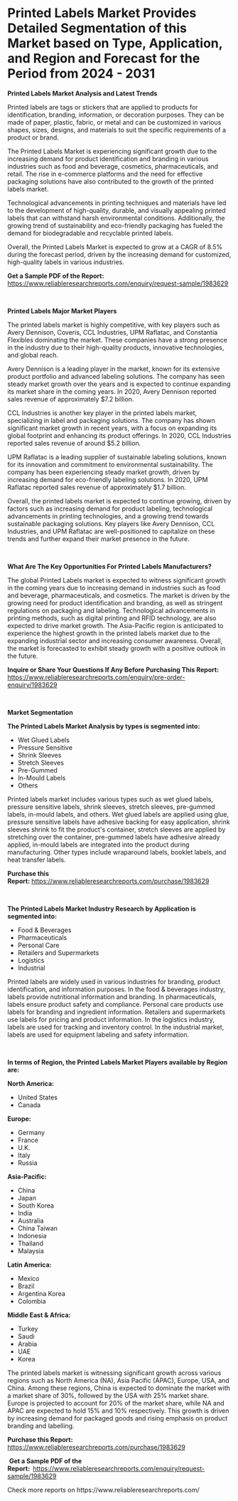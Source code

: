 <p><h1>Printed Labels Market Provides Detailed Segmentation of this Market based on Type, Application, and Region and Forecast for the Period from 2024 - 2031</h1></p><p><strong>Printed Labels Market Analysis and Latest Trends</strong></p>
<p><p>Printed labels are tags or stickers that are applied to products for identification, branding, information, or decoration purposes. They can be made of paper, plastic, fabric, or metal and can be customized in various shapes, sizes, designs, and materials to suit the specific requirements of a product or brand.</p><p>The Printed Labels Market is experiencing significant growth due to the increasing demand for product identification and branding in various industries such as food and beverage, cosmetics, pharmaceuticals, and retail. The rise in e-commerce platforms and the need for effective packaging solutions have also contributed to the growth of the printed labels market.</p><p>Technological advancements in printing techniques and materials have led to the development of high-quality, durable, and visually appealing printed labels that can withstand harsh environmental conditions. Additionally, the growing trend of sustainability and eco-friendly packaging has fueled the demand for biodegradable and recyclable printed labels.</p><p>Overall, the Printed Labels Market is expected to grow at a CAGR of 8.5% during the forecast period, driven by the increasing demand for customized, high-quality labels in various industries.</p></p>
<p><strong>Get a Sample PDF of the Report:&nbsp;</strong> <a href="https://www.reliableresearchreports.com/enquiry/request-sample/1983629">https://www.reliableresearchreports.com/enquiry/request-sample/1983629</a></p>
<p>&nbsp;</p>
<p><strong>Printed Labels Major Market Players</strong></p>
<p><p>The printed labels market is highly competitive, with key players such as Avery Dennison, Coveris, CCL Industries, UPM Raflatac, and Constantia Flexibles dominating the market. These companies have a strong presence in the industry due to their high-quality products, innovative technologies, and global reach.</p><p>Avery Dennison is a leading player in the market, known for its extensive product portfolio and advanced labeling solutions. The company has seen steady market growth over the years and is expected to continue expanding its market share in the coming years. In 2020, Avery Dennison reported sales revenue of approximately $7.2 billion.</p><p>CCL Industries is another key player in the printed labels market, specializing in label and packaging solutions. The company has shown significant market growth in recent years, with a focus on expanding its global footprint and enhancing its product offerings. In 2020, CCL Industries reported sales revenue of around $5.2 billion.</p><p>UPM Raflatac is a leading supplier of sustainable labeling solutions, known for its innovation and commitment to environmental sustainability. The company has been experiencing steady market growth, driven by increasing demand for eco-friendly labeling solutions. In 2020, UPM Raflatac reported sales revenue of approximately $1.7 billion.</p><p>Overall, the printed labels market is expected to continue growing, driven by factors such as increasing demand for product labeling, technological advancements in printing technologies, and a growing trend towards sustainable packaging solutions. Key players like Avery Dennison, CCL Industries, and UPM Raflatac are well-positioned to capitalize on these trends and further expand their market presence in the future.</p></p>
<p>&nbsp;</p>
<p><strong>What Are The Key Opportunities For Printed Labels Manufacturers?</strong></p>
<p><p>The global Printed Labels market is expected to witness significant growth in the coming years due to increasing demand in industries such as food and beverage, pharmaceuticals, and cosmetics. The market is driven by the growing need for product identification and branding, as well as stringent regulations on packaging and labeling. Technological advancements in printing methods, such as digital printing and RFID technology, are also expected to drive market growth. The Asia-Pacific region is anticipated to experience the highest growth in the printed labels market due to the expanding industrial sector and increasing consumer awareness. Overall, the market is forecasted to exhibit steady growth with a positive outlook in the future.</p></p>
<p><strong>Inquire or Share Your Questions If Any Before Purchasing This Report:</strong> <a href="https://www.reliableresearchreports.com/enquiry/pre-order-enquiry/1983629">https://www.reliableresearchreports.com/enquiry/pre-order-enquiry/1983629</a></p>
<p>&nbsp;</p>
<p><strong>Market Segmentation</strong></p>
<p><strong>The Printed Labels Market Analysis by types is segmented into:</strong></p>
<p><ul><li>Wet Glued Labels</li><li>Pressure Sensitive</li><li>Shrink Sleeves</li><li>Stretch Sleeves</li><li>Pre-Gummed</li><li>In-Mould Labels</li><li>Others</li></ul></p>
<p><p>Printed labels market includes various types such as wet glued labels, pressure sensitive labels, shrink sleeves, stretch sleeves, pre-gummed labels, in-mould labels, and others. Wet glued labels are applied using glue, pressure sensitive labels have adhesive backing for easy application, shrink sleeves shrink to fit the product's container, stretch sleeves are applied by stretching over the container, pre-gummed labels have adhesive already applied, in-mould labels are integrated into the product during manufacturing. Other types include wraparound labels, booklet labels, and heat transfer labels.</p></p>
<p><strong>Purchase this Report:&nbsp;</strong><a href="https://www.reliableresearchreports.com/purchase/1983629">https://www.reliableresearchreports.com/purchase/1983629</a></p>
<p>&nbsp;</p>
<p><strong>The Printed Labels Market Industry Research by Application is segmented into:</strong></p>
<p><ul><li>Food & Beverages</li><li>Pharmaceuticals</li><li>Personal Care</li><li>Retailers and Supermarkets</li><li>Logistics</li><li>Industrial</li></ul></p>
<p><p>Printed labels are widely used in various industries for branding, product identification, and information purposes. In the food & beverages industry, labels provide nutritional information and branding. In pharmaceuticals, labels ensure product safety and compliance. Personal care products use labels for branding and ingredient information. Retailers and supermarkets use labels for pricing and product information. In the logistics industry, labels are used for tracking and inventory control. In the industrial market, labels are used for equipment labeling and safety information.</p></p>
<p>&nbsp;</p>
<p><strong>In terms of Region, the Printed Labels Market Players available by Region are:</strong></p>
<p>
    <p> <strong> North America: </strong>
        <ul>
            <li>United States</li>
            <li>Canada</li>
        </ul>
        </p> 
    <p> <strong> Europe: </strong>
        <ul>
            <li>Germany</li>
            <li>France</li>
            <li>U.K.</li>
            <li>Italy</li>
            <li>Russia</li>
        </ul>
        </p> 
    <p> <strong> Asia-Pacific: </strong>
        <ul>
            <li>China</li>
            <li>Japan</li>
            <li>South Korea</li>
            <li>India</li>
            <li>Australia</li>
            <li>China Taiwan</li>
            <li>Indonesia</li>
            <li>Thailand</li>
            <li>Malaysia</li>
        </ul>
        </p> 
    <p> <strong> Latin America: </strong>
        <ul>
            <li>Mexico</li>
            <li>Brazil</li>
            <li>Argentina Korea</li>
            <li>Colombia</li>
        </ul>
        </p> 
    <p> <strong> Middle East & Africa: </strong>
        <ul>
            <li>Turkey</li>
            <li>Saudi</li>
            <li>Arabia</li>
            <li>UAE</li>
            <li>Korea</li>
        </ul>
    </p>
    </p>
<p><p>The printed labels market is witnessing significant growth across various regions such as North America (NA), Asia Pacific (APAC), Europe, USA, and China. Among these regions, China is expected to dominate the market with a market share of 30%, followed by the USA with 25% market share. Europe is projected to account for 20% of the market share, while NA and APAC are expected to hold 15% and 10% respectively. This growth is driven by increasing demand for packaged goods and rising emphasis on product branding and labelling.</p></p>
<p><strong>Purchase this Report: </strong><a href="https://www.reliableresearchreports.com/purchase/1983629">https://www.reliableresearchreports.com/purchase/1983629</a></p>
<p>&nbsp;<strong>Get a Sample PDF of the Report:&nbsp;&nbsp;</strong><a href="https://www.reliableresearchreports.com/enquiry/request-sample/1983629">https://www.reliableresearchreports.com/enquiry/request-sample/1983629</a></p>
<p><strong></strong></p>
<p>Check more reports on https://www.reliableresearchreports.com/</p>